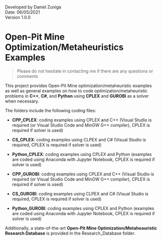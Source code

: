 Developed by Daniel Zuniga\
Date: 06/05/2021\
Version 1.0.0

# Open-Pit Mine Optimization/Metaheuristics Examples

>Please do not hesitate in contacting me if there are any questions or comments

This project provides Open-Pit Mine optimization/metaheuristic examples as well as general examples on how to code optimization/metaheuristic problems in **C++**, **C#**, and **Python** using **CPLEX** and **GUROBI** as a solver when necessary.

The folders include the following coding files:
* **CPP_CPLEX**: coding examples using CPLEX and C++ (Visual Studio is required (or Visual Studio Code and MinGW G++ compiler), CPLEX is required if solver is used)
* **CS_CPLEX**: coding examples using CLPEX and C# (Visual Studio is required, CPLEX is required if solver is used)
* **Python_CPLEX**: coding examples using CPLEX and Python (examples are coded using Anaconda with Jupyter Notebook, CPLEX is required if solver is used)

* **CPP_GUROBI**: coding examples using CPLEX and C++ (Visual Studio is required (or Visual Studio Code and MinGW G++ compiler), CPLEX is required if solver is used)
* **CS_GUROBI**: coding examples using CLPEX and C# (Visual Studio is required, CPLEX is required if solver is used)
* **Python_GUROBI**: coding examples using CPLEX and Python (examples are coded using Anaconda with Jupyter Notebook, CPLEX is required if solver is used)


Additionally, a state-of-the-art **Open-Pit Mine Optimization/Metaheauristic Research Database** is provided in the Research_Database folder.

